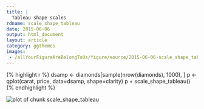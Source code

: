 ```yaml
---
title: |
  Tableau shape scales
rdname: scale_shape_tableau
date: 2015-06-06
output: html_document
layout: article
category: ggthemes
images:
 - /allYourFigureAreBelongToUs/figure/source/2015-06-06-scale_shape_tableau/scale_shape_tableau-1.png
---
```





{% highlight r %}
dsamp <- diamonds[sample(nrow(diamonds), 1000), ]
p <- qplot(carat, price, data=dsamp, shape=clarity)
p + scale_shape_tableau()
{% endhighlight %}

![plot of chunk scale_shape_tableau](/allYourFigureAreBelongToUs/figure/source/2015-06-06-scale_shape_tableau/scale_shape_tableau-1.png) 